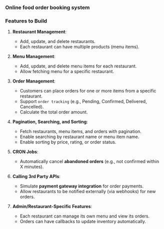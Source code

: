 ### Online food order booking system

### **Features to Build**
1. **Restaurant Management**:
    - Add, update, and delete restaurants.
    - Each restaurant can have multiple products (menu items).

2. **Menu Management**:
    - Add, update, and delete menu items for each restaurant.
    - Allow fetching menu for a specific restaurant.

3. **Order Management**:
    - Customers can place orders for one or more items from a specific restaurant.
    - Support `order tracking` (e.g., Pending, Confirmed, Delivered, Cancelled).
    - Calculate the total order amount.

4. **Pagination, Searching, and Sorting**:
    - Fetch restaurants, menu items, and orders with pagination.
    - Enable searching by restaurant name or menu item name.
    - Enable sorting by price, rating, or order status.

5. **CRON Jobs**:
    - Automatically cancel **abandoned orders** (e.g., not confirmed within X minutes).

6. **Calling 3rd Party APIs**:
    - Simulate **payment gateway integration** for order payments.
    - Allow restaurants to be notified externally (via webhooks) for new orders.

7. **Admin/Restaurant-Specific Features**:
    - Each restaurant can manage its own menu and view its orders.
    - Orders can have callbacks to update inventory automatically.
